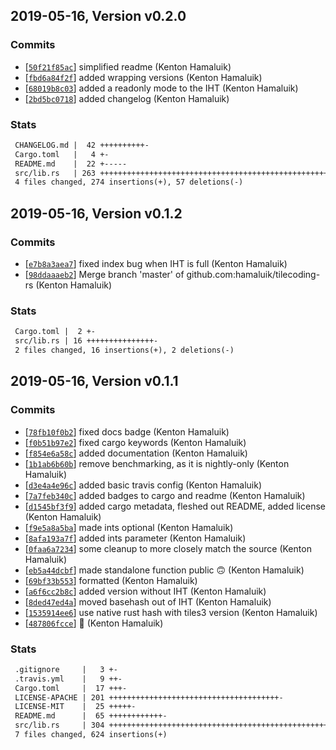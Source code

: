 ## 2019-05-16, Version v0.2.0
### Commits
- [[`50f21f85ac`](https://github.com/hamaluik/tilecoding-rs/commit/50f21f85accd8e81dfc0c4715f539c7e4f7a1cc6)] simplified readme (Kenton Hamaluik)
- [[`fbd6a84f2f`](https://github.com/hamaluik/tilecoding-rs/commit/fbd6a84f2f2ee232eb9029d55f357b2742d8c02b)] added wrapping versions (Kenton Hamaluik)
- [[`68019b8c03`](https://github.com/hamaluik/tilecoding-rs/commit/68019b8c03ecafafce968fcba973225782d16789)] added a readonly mode to the IHT (Kenton Hamaluik)
- [[`2bd5bc0718`](https://github.com/hamaluik/tilecoding-rs/commit/2bd5bc07188decbdc7434e6002a373728c8bd546)] added changelog (Kenton Hamaluik)

### Stats
```diff
 CHANGELOG.md |  42 ++++++++++-
 Cargo.toml   |   4 +-
 README.md    |  22 +-----
 src/lib.rs   | 263 ++++++++++++++++++++++++++++++++++++++++++++++++++++--------
 4 files changed, 274 insertions(+), 57 deletions(-)
```

## 2019-05-16, Version v0.1.2
### Commits
- [[`e7b8a3aea7`](https://github.com/hamaluik/tilecoding-rs/commit/e7b8a3aea7cb7b066bbf2c7ee0a05f18de3520ee)] fixed index bug when IHT is full (Kenton Hamaluik)
- [[`98ddaaaeb2`](https://github.com/hamaluik/tilecoding-rs/commit/98ddaaaeb242b1e29ff83f209e6025f091de70e5)] Merge branch 'master' of github.com:hamaluik/tilecoding-rs (Kenton Hamaluik)

### Stats
```diff
 Cargo.toml |  2 +-
 src/lib.rs | 16 +++++++++++++++-
 2 files changed, 16 insertions(+), 2 deletions(-)
```

## 2019-05-16, Version v0.1.1
### Commits
- [[`78fb10f0b2`](https://github.com/hamaluik/tilecoding-rs/commit/78fb10f0b2f3dd36c13d378aefea2c3c5da113fa)] fixed docs badge (Kenton Hamaluik)
- [[`f0b51b97e2`](https://github.com/hamaluik/tilecoding-rs/commit/f0b51b97e237faed382d330ad344c960362b3d6d)] fixed cargo keywords (Kenton Hamaluik)
- [[`f854e6a58c`](https://github.com/hamaluik/tilecoding-rs/commit/f854e6a58c142858ad87f70e3370f1ff26e1fb5e)] added documentation (Kenton Hamaluik)
- [[`1b1ab6b60b`](https://github.com/hamaluik/tilecoding-rs/commit/1b1ab6b60b3771e6b3332964759b63e7ab4e5f82)] remove benchmarking, as it is nightly-only (Kenton Hamaluik)
- [[`d3e4a4e96c`](https://github.com/hamaluik/tilecoding-rs/commit/d3e4a4e96cec460b3fb9d71ace05967898c34aa2)] added basic travis config (Kenton Hamaluik)
- [[`7a7feb340c`](https://github.com/hamaluik/tilecoding-rs/commit/7a7feb340c6bd7d0de28ccd488719194d5e681af)] added badges to cargo and readme (Kenton Hamaluik)
- [[`d1545bf3f9`](https://github.com/hamaluik/tilecoding-rs/commit/d1545bf3f9cddf636a2a7d04900c0eaf8d4fb477)] added cargo metadata, fleshed out README, added license (Kenton Hamaluik)
- [[`f9e5a8a5ba`](https://github.com/hamaluik/tilecoding-rs/commit/f9e5a8a5ba46ce2dfc753913371d39471566f97c)] made ints optional (Kenton Hamaluik)
- [[`8afa193a7f`](https://github.com/hamaluik/tilecoding-rs/commit/8afa193a7fabca991d3ebdc6d6c4f08e3816c2cd)] added ints parameter (Kenton Hamaluik)
- [[`0faa6a7234`](https://github.com/hamaluik/tilecoding-rs/commit/0faa6a7234d73db340a44a41d5bd580e3efea0c5)] some cleanup to more closely match the source (Kenton Hamaluik)
- [[`eb5a44dcbf`](https://github.com/hamaluik/tilecoding-rs/commit/eb5a44dcbfb97dafefa56367d160d3876cf5336f)] made standalone function public 🙃 (Kenton Hamaluik)
- [[`69bf33b553`](https://github.com/hamaluik/tilecoding-rs/commit/69bf33b55373865ea284a1f4f681d094626b820a)] formatted (Kenton Hamaluik)
- [[`a6f6cc2b8c`](https://github.com/hamaluik/tilecoding-rs/commit/a6f6cc2b8c432e9865ed96258bd494f546ad6c25)] added version without IHT (Kenton Hamaluik)
- [[`8ded47ed4a`](https://github.com/hamaluik/tilecoding-rs/commit/8ded47ed4a216c8fd49f16d5d524b1acf887833e)] moved basehash out of IHT (Kenton Hamaluik)
- [[`1535914ee6`](https://github.com/hamaluik/tilecoding-rs/commit/1535914ee63fce271f5b950f2baf213af2510421)] use native rust hash with tiles3 version (Kenton Hamaluik)
- [[`487806fcce`](https://github.com/hamaluik/tilecoding-rs/commit/487806fcced01b7b36125856c1ff456240a178e5)] 🚀 (Kenton Hamaluik)

### Stats
```diff
 .gitignore     |   3 +-
 .travis.yml    |   9 ++-
 Cargo.toml     |  17 +++-
 LICENSE-APACHE | 201 ++++++++++++++++++++++++++++++++++++++-
 LICENSE-MIT    |  25 +++++-
 README.md      |  65 ++++++++++++-
 src/lib.rs     | 304 ++++++++++++++++++++++++++++++++++++++++++++++++++++++++++-
 7 files changed, 624 insertions(+)
```

